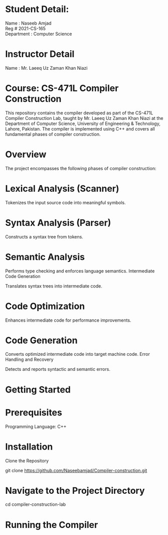 # Student Detail:

Name : Naseeb Amjad\
Reg # 2021-CS-165\
Department : Computer Science

# Instructor Detail
Name : Mr. Laeeq Uz Zaman Khan Niazi

# Course: CS-471L Compiler Construction
This repository contains the compiler developed as part of the CS-471L Compiler Construction Lab, taught by Mr. Laeeq Uz Zaman Khan Niazi at the Department of Computer Science, University of Engineering & Technology, Lahore, Pakistan. The compiler is implemented using C++ and covers all fundamental phases of compiler construction.

# Overview
The project encompasses the following phases of compiler construction:

# Lexical Analysis (Scanner)

Tokenizes the input source code into meaningful symbols.
# Syntax Analysis (Parser)

Constructs a syntax tree from tokens.
# Semantic Analysis

Performs type checking and enforces language semantics.
Intermediate Code Generation

Translates syntax trees into intermediate code.
# Code Optimization

Enhances intermediate code for performance improvements.
# Code Generation

Converts optimized intermediate code into target machine code.
Error Handling and Recovery

Detects and reports syntactic and semantic errors.
# Getting Started

# Prerequisites
Programming Language: C++

# Installation
Clone the Repository

git clone https://github.com/Naseebamjad/Compiler-construction.git
# Navigate to the Project Directory

cd compiler-construction-lab

# Running the Compiler

